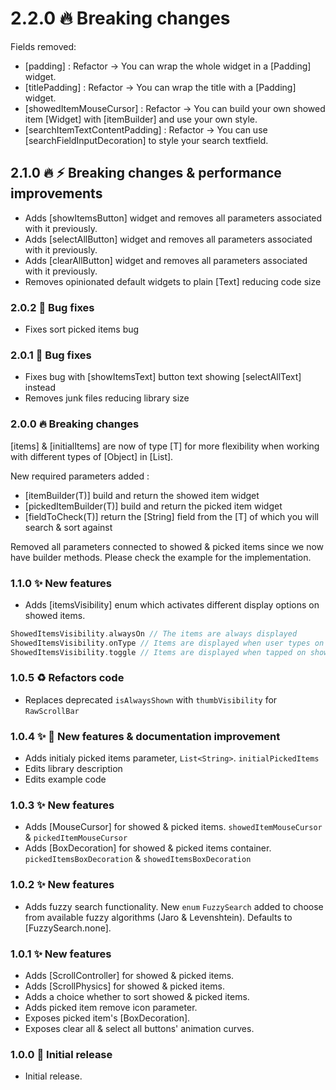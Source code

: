 # 2.2.0 🔥 Breaking changes

Fields removed:

- [padding] : Refactor -> You can wrap the whole widget in a [Padding] widget.
- [titlePadding] : Refactor -> You can wrap the title with a [Padding] widget.
- [showedItemMouseCursor] : Refactor -> You can build your own showed item [Widget] with [itemBuilder] and use your own style.
- [searchItemTextContentPadding] : Refactor -> You can use [searchFieldInputDecoration] to style your search textfield.

## 2.1.0 🔥 ⚡️ Breaking changes & performance improvements

- Adds [showItemsButton] widget and removes all parameters associated with it previously.
- Adds [selectAllButton] widget and removes all parameters associated with it previously.
- Adds [clearAllButton] widget and removes all parameters associated with it previously.
- Removes opinionated default widgets to plain [Text] reducing code size

### 2.0.2 🐛 Bug fixes

- Fixes sort picked items bug

### 2.0.1 🐛 Bug fixes

- Fixes bug with [showItemsText] button text showing [selectAllText] instead
- Removes junk files reducing library size

### 2.0.0 🔥 Breaking changes

[items] & [initialItems] are now of type [T] for more flexibility when working with different types of [Object] in [List].

New required parameters added :

- [itemBuilder(T)] build and return the showed item widget
- [pickedItemBuilder(T)] build and return the picked item widget
- [fieldToCheck(T)] return the [String] field from the [T] of which you will search & sort against

Removed all parameters connected to showed & picked items since we now have builder methods. Please check the example for the implementation.

### 1.1.0 ✨ New features

- Adds [itemsVisibility] enum which activates different display options on showed items.

```dart
ShowedItemsVisibility.alwaysOn // The items are always displayed
ShowedItemsVisibility.onType // Items are displayed when user types on search field
ShowedItemsVisibility.toggle // Items are displayed when tapped on show items toggle button
```

### 1.0.5 ♻️ Refactors code

- Replaces deprecated `isAlwaysShown` with `thumbVisibility` for `RawScrollBar`

### 1.0.4 ✨ 📝 New features & documentation improvement

- Adds initialy picked items parameter, `List<String>`. `initialPickedItems`
- Edits library description
- Edits example code

### 1.0.3 ✨ New features

- Adds [MouseCursor] for showed & picked items. `showedItemMouseCursor` & `pickedItemMouseCursor`
- Adds [BoxDecoration] for showed & picked items container. `pickedItemsBoxDecoration` & `showedItemsBoxDecoration`

### 1.0.2 ✨ New features

- Adds fuzzy search functionality. New `enum` `FuzzySearch` added to choose from available fuzzy algorithms (Jaro & Levenshtein). Defaults to [FuzzySearch.none].

### 1.0.1 ✨ New features

- Adds [ScrollController] for showed & picked items.
- Adds [ScrollPhysics] for showed & picked items.
- Adds a choice whether to sort showed & picked items.
- Adds picked item remove icon parameter.
- Exposes picked item's [BoxDecoration].
- Exposes clear all & select all buttons' animation curves.

### 1.0.0 🎉 Initial release

- Initial release.
